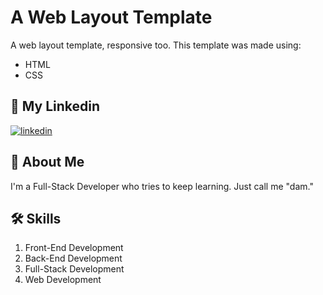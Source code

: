 # A Web Layout Template

A web layout template, responsive too. This template was made using:
- HTML
- CSS

## 🔗 My Linkedin
[![linkedin](https://img.shields.io/badge/linkedin-0A66C2?style=for-the-badge&logo=linkedin&logoColor=white)](https://www.linkedin.com/in/pangeran-saddam-husain-2b5096207/)

## 🚀 About Me
I'm a Full-Stack Developer who tries to keep learning. Just call me "dam."

## 🛠 Skills
1. Front-End Development
2. Back-End Development
3. Full-Stack Development
4. Web Development
